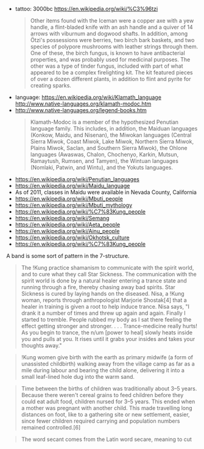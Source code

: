 
- tattoo: 3000bc https://en.wikipedia.org/wiki/%C3%96tzi
  > Other items found with the Iceman were a copper axe with a yew handle, a flint-bladed knife with an ash handle and a quiver of 14 arrows with viburnum and dogwood shafts.
  > In addition, among Ötzi's possessions were berries, two birch bark baskets, and two species of polypore mushrooms with leather strings through them. One of these, the birch fungus, is known to have antibacterial properties, and was probably used for medicinal purposes. The other was a type of tinder fungus, included with part of what appeared to be a complex firelighting kit. The kit featured pieces of over a dozen different plants, in addition to flint and pyrite for creating sparks.
- language: https://en.wikipedia.org/wiki/Klamath_language
http://www.native-languages.org/klamath-modoc.htm
- http://www.native-languages.org/legend-books.htm
  > Klamath-Modoc is a member of the hypothesized Penutian language family. This includes, in addition, the Maiduan languages (Konkow, Maidu, and Nisenan), the Miwokan languages (Central Sierra Miwok, Coast Miwok, Lake Miwok, Northern Sierra Miwok, Plains Miwok, Saclan, and Southern Sierra Miwok), the Ohlone languages (Awaswas, Chalon, Chochenyo, Karkin, Mutsun, Ramaytush, Rumsen, and Tamyen), the Wintuan languages (Nomlaki, Patwin, and Wintu), and the Yokuts languages.
- https://en.wikipedia.org/wiki/Penutian_languages
- https://en.wikipedia.org/wiki/Maidu_language
- As of 2011, classes in Maidu were available in Nevada County, California
- https://en.wikipedia.org/wiki/Mbuti_people
- https://en.wikipedia.org/wiki/Mbuti_mythology
- https://en.wikipedia.org/wiki/%C7%83Kung_people
- https://en.wikipedia.org/wiki/Semang
- https://en.wikipedia.org/wiki/Aeta_people
- https://en.wikipedia.org/wiki/Ainu_people
- https://en.wikipedia.org/wiki/Okhotsk_culture
- https://en.wikipedia.org/wiki/%C7%83Kung_people

A band is some sort of pattern in the 7-structure.

> The ǃKung practice shamanism to communicate with the spirit world, and to cure what they call Star Sickness. The communication with the spirit world is done by a natural healer entering a trance state and running through a fire, thereby chasing away bad spirits. Star Sickness is cured by laying hands on the diseased. Nisa, a ǃKung woman, reports through anthropologist Marjorie Shostak[4] that a healer in training is given a root to help induce trance. Nisa says, "I drank it a number of times and threw up again and again. Finally I started to tremble. People rubbed my body as I sat there feeling the effect getting stronger and stronger. . . . Trance-medicine really hurts! As you begin to trance, the n/um [power to heal] slowly heats inside you and pulls at you. It rises until it grabs your insides and takes your thoughts away."

> ǃKung women give birth with the earth as primary midwife (a form of unassisted childbirth) walking away from the village camp as far as a mile during labour and bearing the child alone, delivering it into a small leaf-lined hole dug into the warm sand.

> Time between the births of children was traditionally about 3–5 years. Because there weren't cereal grains to feed children before they could eat adult food, children nursed for 3–5 years. This ended when a mother was pregnant with another child. This made travelling long distances on foot, like to a gathering site or new settlement, easier, since fewer children required carrying and population numbers remained controlled.[6]

> The word secant comes from the Latin word secare, meaning to cut

